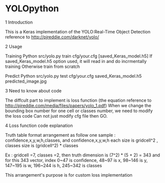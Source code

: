 # YOLOpython

1 Introduction

This is a Keras implementation of the YOLO:Real-Time Object Detection
reference to http://pjreddie.com/darknet/yolo/

2 Usage

Training
Python src/yolo.py train cfg/your.cfg [saved_Keras_model.h5]
If saved_Keras_model.h5 option used, it will read in and do incrmentally training
Otherwise train from scratch

Predict
Python src/yolo.py test cfg/your.cfg saved_Keras_model.h5 predicted_image.jpg


3 Need to know about code

The diffcult part to implement is loss function (the equation reference to http://pjreddie.com/media/files/papers/yolo_1.pdf)
When we change the bounding box number for one cell or classes number, we need to modify the loss code
Can not just modify cfg file then GO.

4 Loss function code explanation

Truth table format arrangement as follow
  one sample : confidence,x,y,w,h,classes, and confidence,x,y,w,h each size is gridcell^2 , 
  classes size is (gridcell^2) * classes
  
  Ex : gridcell =7, classes =2, then truth dimension is (7^2) * (5 + 2) = 343
  and for this 343 vector, index 0~47 is confidence, 48~97 is x, 98~146 is y, 147~195 is w, 
  196~244 is h, 245~342 is classes
  
  This arrangement's purpose is for custom loss implementation
